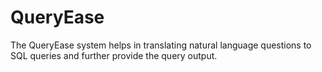 # QueryEase
The QueryEase system helps in translating natural language questions to SQL queries and further provide the query output.
